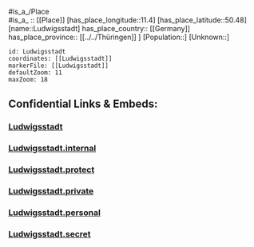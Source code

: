 ﻿---
location: [50.48,11.4] 
mapzoom: [7,12] 
mapmarker: city 
type: City
tags:
- geo/City


SpocWebEntityId: 32131
isDeleted: false
confidential: public

---
#is_a_/Place  
#is_a_ :: [[Place]] 
[has_place_longitude::11.4] 
[has_place_latitude::50.48] 
[name::Ludwigsstadt] 
has_place_country:: [[Germany]]  
has_place_province:: [[../../Thüringen]] ] 
[Population::] 
[Unknown::] 


```leaflet
id: Ludwigsstadt
coordinates: [[Ludwigsstadt]] 
markerFile: [[Ludwigsstadt]] 
defaultZoom: 11 
maxZoom: 18
```


## Confidential Links & Embeds: 

### [Ludwigsstadt](/_public/Earth/Continent/Europe/Europe~Central/Germany/Germany~West/Bayern/counties~Bayern/Kronach/cities~Kronach/Ludwigsstadt.md) 

### [Ludwigsstadt.internal](/_internal/Earth/Continent/Europe/Europe~Central/Germany/Germany~West/Bayern/counties~Bayern/Kronach/cities~Kronach/Ludwigsstadt.internal.md) 

### [Ludwigsstadt.protect](/_protect/Earth/Continent/Europe/Europe~Central/Germany/Germany~West/Bayern/counties~Bayern/Kronach/cities~Kronach/Ludwigsstadt.protect.md) 

### [Ludwigsstadt.private](/_private/Earth/Continent/Europe/Europe~Central/Germany/Germany~West/Bayern/counties~Bayern/Kronach/cities~Kronach/Ludwigsstadt.private.md) 

### [Ludwigsstadt.personal](/_personal/Earth/Continent/Europe/Europe~Central/Germany/Germany~West/Bayern/counties~Bayern/Kronach/cities~Kronach/Ludwigsstadt.personal.md) 

### [Ludwigsstadt.secret](/_secret/Earth/Continent/Europe/Europe~Central/Germany/Germany~West/Bayern/counties~Bayern/Kronach/cities~Kronach/Ludwigsstadt.secret.md) 
